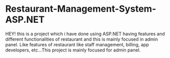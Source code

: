 # Restaurant-Management-System-ASP.NET
HEY! this is a project which i have done using ASP.NET having features and different functionalities of restaurant and this is mainly focused in admin panel. Like features of restaurant like staff management, billing, app developers, etc...This project is mainly focused for admin panel.
